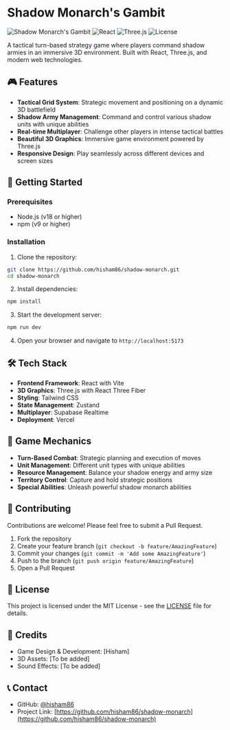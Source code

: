 # Shadow Monarch's Gambit

![Shadow Monarch's Gambit](https://img.shields.io/badge/Game-Shadow%20Monarch's%20Gambit-darkblue)
![React](https://img.shields.io/badge/React-18.x-blue)
![Three.js](https://img.shields.io/badge/Three.js-Latest-green)
![License](https://img.shields.io/badge/License-MIT-yellow)


A tactical turn-based strategy game where players command shadow armies in an immersive 3D environment. Built with React, Three.js, and modern web technologies.

## 🎮 Features

- **Tactical Grid System**: Strategic movement and positioning on a dynamic 3D battlefield
- **Shadow Army Management**: Command and control various shadow units with unique abilities
- **Real-time Multiplayer**: Challenge other players in intense tactical battles
- **Beautiful 3D Graphics**: Immersive game environment powered by Three.js
- **Responsive Design**: Play seamlessly across different devices and screen sizes

## 🚀 Getting Started

### Prerequisites

- Node.js (v18 or higher)
- npm (v9 or higher)

### Installation

1. Clone the repository:
```bash
git clone https://github.com/hisham86/shadow-monarch.git
cd shadow-monarch
```

2. Install dependencies:
```bash
npm install
```

3. Start the development server:
```bash
npm run dev
```

4. Open your browser and navigate to `http://localhost:5173`

## 🛠️ Tech Stack

- **Frontend Framework**: React with Vite
- **3D Graphics**: Three.js with React Three Fiber
- **Styling**: Tailwind CSS
- **State Management**: Zustand
- **Multiplayer**: Supabase Realtime
- **Deployment**: Vercel

## 🎯 Game Mechanics

- **Turn-Based Combat**: Strategic planning and execution of moves
- **Unit Management**: Different unit types with unique abilities
- **Resource Management**: Balance your shadow energy and army size
- **Territory Control**: Capture and hold strategic positions
- **Special Abilities**: Unleash powerful shadow monarch abilities

## 🤝 Contributing

Contributions are welcome! Please feel free to submit a Pull Request.

1. Fork the repository
2. Create your feature branch (`git checkout -b feature/AmazingFeature`)
3. Commit your changes (`git commit -m 'Add some AmazingFeature'`)
4. Push to the branch (`git push origin feature/AmazingFeature`)
5. Open a Pull Request

## 📝 License

This project is licensed under the MIT License - see the [LICENSE](LICENSE) file for details.

## 🎨 Credits

- Game Design & Development: [Hisham]
- 3D Assets: [To be added]
- Sound Effects: [To be added]

## 📞 Contact

- GitHub: [@hisham86](https://github.com/hisham86)
- Project Link: [https://github.com/hisham86/shadow-monarch](https://github.com/hisham86/shadow-monarch)

